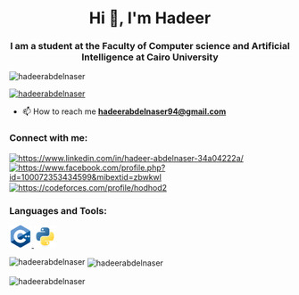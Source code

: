 <h1 align="center">Hi 👋, I'm Hadeer</h1>
<h3 align="center">I am a student at the Faculty of Computer science and Artificial Intelligence at Cairo University</h3>

<p align="left"> <img src="https://komarev.com/ghpvc/?username=hadeerabdelnaser&label=Profile%20views&color=0e75b6&style=flat" alt="hadeerabdelnaser" /> </p>

<p align="left"> <a href="https://github.com/ryo-ma/github-profile-trophy"><img src="https://github-profile-trophy.vercel.app/?username=hadeerabdelnaser" alt="hadeerabdelnaser" /></a> </p>

- 📫 How to reach me **hadeerabdelnaser94@gmail.com**

<h3 align="left">Connect with me:</h3>
<p align="left">
<a href="https://linkedin.com/in/https://www.linkedin.com/in/hadeer-abdelnaser-34a04222a/" target="blank"><img align="center" src="https://raw.githubusercontent.com/rahuldkjain/github-profile-readme-generator/master/src/images/icons/Social/linked-in-alt.svg" alt="https://www.linkedin.com/in/hadeer-abdelnaser-34a04222a/" height="30" width="40" /></a>
<a href="https://fb.com/https://www.facebook.com/profile.php?id=100072353434599&mibextid=zbwkwl" target="blank"><img align="center" src="https://raw.githubusercontent.com/rahuldkjain/github-profile-readme-generator/master/src/images/icons/Social/facebook.svg" alt="https://www.facebook.com/profile.php?id=100072353434599&mibextid=zbwkwl" height="30" width="40" /></a>
<a href="https://codeforces.com/profile/https://codeforces.com/profile/hodhod2" target="blank"><img align="center" src="https://raw.githubusercontent.com/rahuldkjain/github-profile-readme-generator/master/src/images/icons/Social/codeforces.svg" alt="https://codeforces.com/profile/hodhod2" height="30" width="40" /></a>
</p>

<h3 align="left">Languages and Tools:</h3>
<p align="left"> <a href="https://www.w3schools.com/cpp/" target="_blank" rel="noreferrer"> <img src="https://raw.githubusercontent.com/devicons/devicon/master/icons/cplusplus/cplusplus-original.svg" alt="cplusplus" width="40" height="40"/> </a> <a href="https://www.python.org" target="_blank" rel="noreferrer"> <img src="https://raw.githubusercontent.com/devicons/devicon/master/icons/python/python-original.svg" alt="python" width="40" height="40"/> </a> </p>

<p><img align="left" src="https://github-readme-stats.vercel.app/api/top-langs?username=hadeerabdelnaser&show_icons=true&locale=en&layout=compact" alt="hadeerabdelnaser" /></p>

<p>&nbsp;<img align="center" src="https://github-readme-stats.vercel.app/api?username=hadeerabdelnaser&show_icons=true&locale=en" alt="hadeerabdelnaser" /></p>

<p><img align="center" src="https://github-readme-streak-stats.herokuapp.com/?user=hadeerabdelnaser&" alt="hadeerabdelnaser" /></p>
